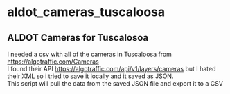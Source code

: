 # aldot_cameras_tuscaloosa <br>
## ALDOT Cameras for Tuscalosoa <br>
I needed a csv with all of the cameras in Tuscaloosa from https://algotraffic.com/Cameras <br>
I found their API https://algotraffic.com/api/v1/layers/cameras but I hated their XML so i tried to save it locally and it saved as JSON.<br>
This script will pull the data from the saved JSON file and export it to a CSV
